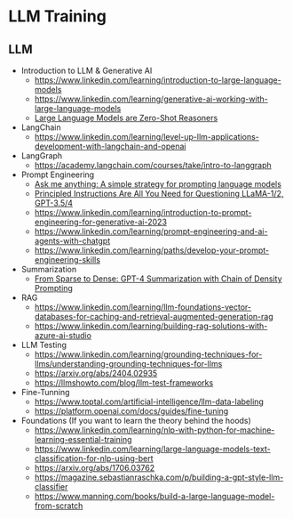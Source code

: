 # LLM Training

## LLM 
* Introduction to LLM & Generative AI
  * https://www.linkedin.com/learning/introduction-to-large-language-models
  * https://www.linkedin.com/learning/generative-ai-working-with-large-language-models
  * [Large Language Models are Zero-Shot Reasoners](https://arxiv.org/abs/2205.11916)
* LangChain
  * https://www.linkedin.com/learning/level-up-llm-applications-development-with-langchain-and-openai
* LangGraph
  * https://academy.langchain.com/courses/take/intro-to-langgraph
* Prompt Engineering
  * [Ask me anything: A simple strategy for prompting language models](https://arxiv.org/pdf/2210.02441)
  * [Principled Instructions Are All You Need for Questioning LLaMA-1/2, GPT-3.5/4](https://arxiv.org/pdf/2312.16171)
  * https://www.linkedin.com/learning/introduction-to-prompt-engineering-for-generative-ai-2023
  * https://www.linkedin.com/learning/prompt-engineering-and-ai-agents-with-chatgpt
  * https://www.linkedin.com/learning/paths/develop-your-prompt-engineering-skills
* Summarization
  * [From Sparse to Dense: GPT-4 Summarization with Chain of Density Prompting](https://arxiv.org/abs/2309.04269)
* RAG
  * https://www.linkedin.com/learning/llm-foundations-vector-databases-for-caching-and-retrieval-augmented-generation-rag
  * https://www.linkedin.com/learning/building-rag-solutions-with-azure-ai-studio
* LLM Testing
  * https://www.linkedin.com/learning/grounding-techniques-for-llms/understanding-grounding-techniques-for-llms
  * https://arxiv.org/abs/2404.02935
  * https://llmshowto.com/blog/llm-test-frameworks
* Fine-Tunning
  * https://www.toptal.com/artificial-intelligence/llm-data-labeling
  * https://platform.openai.com/docs/guides/fine-tuning 
* Foundations (If you want to learn the theory behind the hoods)
  * https://www.linkedin.com/learning/nlp-with-python-for-machine-learning-essential-training
  * https://www.linkedin.com/learning/large-language-models-text-classification-for-nlp-using-bert
  * https://arxiv.org/abs/1706.03762
  * https://magazine.sebastianraschka.com/p/building-a-gpt-style-llm-classifier
  * https://www.manning.com/books/build-a-large-language-model-from-scratch

